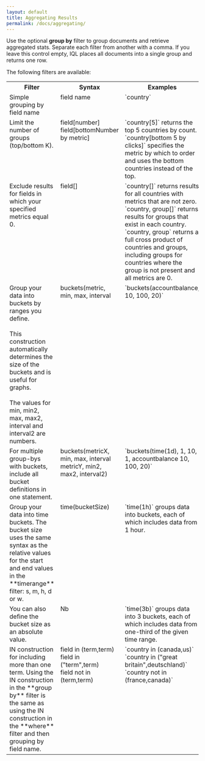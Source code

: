 ```yaml
---
layout: default
title: Aggregating Results
permalink: /docs/aggregating/
---
```


Use the optional **group by** filter to group documents and retrieve aggregated stats. Separate each filter from another with a comma. If you leave this control empty, IQL places all documents into a single group and returns one row.

The following filters are available:
<table>
  <tr>
    <th>Filter</th>
    <th>Syntax</th>
    <th>Examples</th>
  </tr>
  <tr>
    <td valign="top">Simple grouping by field name</td>
    <td valign="top">field name</td>
    <td valign="top">`country`</td>
  </tr>
  <tr>
    <td valign="top">Limit the number of groups (top/bottom K).</td>
    <td valign="top">field[number] <br> field[bottomNumber by metric]</td>
    <td valign="top">`country[5]` returns the top 5 countries by count.<br>`country[bottom 5 by clicks]` specifies the metric by which to order and uses the bottom countries instead of the top.</td>
  </tr>
  <tr>
    <td valign="top">Exclude results for fields in which your specified metrics equal 0.</td>
    <td valign="top">field[]</td>
    <td valign="top">`country[]` returns results for all countries with metrics that are not zero.<br> `country, group[]` returns results for groups that exist in each country.<br> `country, group` returns a full cross product of countries and groups, including groups for countries where the group is not present and all metrics are 0.</td>
  </tr>
<tr>
    <td valign="top">Group your data into buckets by ranges you define. <br><br>This construction automatically determines the size of the buckets and is useful for graphs. <br><br>The values for min, min2, max, max2, interval and interval2 are numbers. </td>
    <td valign="top">buckets(metric, min, max, interval</td>
    <td valign="top">`buckets(accountbalance, 10, 100, 20)`</td>
  </tr>
<tr>
    <td valign="top">For multiple group-bys with buckets, include all bucket definitions in one statement.</td>
    <td valign="top">buckets(metricX, min, max, interval metricY, min2, max2, interval2)</td>
    <td valign="top">`buckets(time(1d), 1, 10, 1, accountbalance 10, 100, 20)`</td>
  </tr>
<tr>
    <td valign="top">Group your data into time buckets. The bucket size uses the same syntax as the relative values for the start and end values in the **timerange** filter: s, m, h, d or w.</td>
    <td valign="top">time(bucketSize)</td>
    <td valign="top">`time(1h)` groups data into buckets, each of which includes data from 1 hour.</td>
  </tr>
<tr>
    <td valign="top">You can also define the bucket size as an absolute value.</td>
    <td valign="top">Nb</td>
    <td valign="top">`time(3b)` groups data into 3 buckets, each of which includes data from one-third of the given time range.</td>
  </tr>
<tr>
    <td valign="top">IN construction for including more than one term. Using the IN construction in the **group by** filter is the same as using the IN construction in the **where** filter and then grouping by field name.</td>
    <td valign="top">field in (term,term)<br>field in ("term",term) <br>field not in (term,term) </td>
    <td valign="top">`country in (canada,us)` <br>`country in ("great britain",deutschland)` <br>`country not in (france,canada)` </td>
  </tr>

</table>


